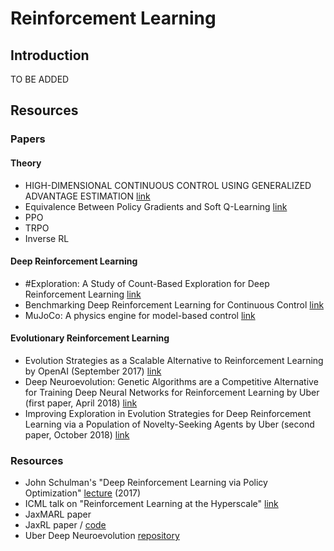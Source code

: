 # Reinforcement Learning

## Introduction

TO BE ADDED

## Resources

### Papers

#### Theory
* HIGH-DIMENSIONAL CONTINUOUS CONTROL USING GENERALIZED ADVANTAGE ESTIMATION [link](https://arxiv.org/pdf/1506.02438)
* Equivalence Between Policy Gradients and Soft Q-Learning [link](https://arxiv.org/pdf/1704.06440)
* PPO
* TRPO
* Inverse RL

#### Deep Reinforcement Learning
* #Exploration: A Study of Count-Based Exploration for Deep Reinforcement Learning [link](https://arxiv.org/pdf/1611.04717)
* Benchmarking Deep Reinforcement Learning for Continuous Control [link](https://arxiv.org/pdf/1604.06778)
* MuJoCo: A physics engine for model-based control [link](https://homes.cs.washington.edu/~todorov/papers/TodorovIROS12.pdf)

#### Evolutionary Reinforcement Learning 
* Evolution Strategies as a Scalable Alternative to Reinforcement Learning by OpenAI (September 2017) [link](https://arxiv.org/pdf/1703.03864)
* Deep Neuroevolution: Genetic Algorithms are a Competitive Alternative for Training Deep Neural Networks for Reinforcement Learning by Uber (first paper, April 2018) [link](https://arxiv.org/pdf/1712.06567)
* Improving Exploration in Evolution Strategies for Deep Reinforcement Learning via a Population of Novelty-Seeking Agents by Uber (second paper, October 2018) [link](https://arxiv.org/pdf/1712.06560)

### Resources
* John Schulman's "Deep Reinforcement Learning via Policy Optimization" [lecture](http://joschu.net/docs/2017-rldm.pdf) (2017)
* ICML talk on "Reinforcement Learning at the Hyperscale" [link](https://slideslive.com/39022179/reinforcement-learning-at-the-hyperscale)
* JaxMARL paper
* JaxRL paper / [code](https://github.com/ikostrikov/jaxrl)
* Uber Deep Neuroevolution [repository](https://github.com/uber-research/deep-neuroevolution?uclick_id=b2d35630-373d-4a27-b230-9268a32455b5)

